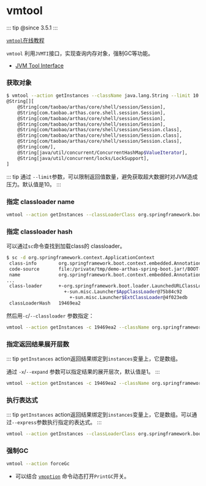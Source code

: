 vmtool
===

::: tip
@since 3.5.1
:::

[`vmtool`在线教程](https://arthas.aliyun.com/doc/arthas-tutorials.html?language=cn&id=command-vmtool)

`vmtool` 利用`JVMTI`接口，实现查询内存对象，强制GC等功能。

* [JVM Tool Interface](https://docs.oracle.com/javase/8/docs/platform/jvmti/jvmti.html)

### 获取对象

```bash
$ vmtool --action getInstances --className java.lang.String --limit 10
@String[][
    @String[com/taobao/arthas/core/shell/session/Session],
    @String[com.taobao.arthas.core.shell.session.Session],
    @String[com/taobao/arthas/core/shell/session/Session],
    @String[com/taobao/arthas/core/shell/session/Session],
    @String[com/taobao/arthas/core/shell/session/Session.class],
    @String[com/taobao/arthas/core/shell/session/Session.class],
    @String[com/taobao/arthas/core/shell/session/Session.class],
    @String[com/],
    @String[java/util/concurrent/ConcurrentHashMap$ValueIterator],
    @String[java/util/concurrent/locks/LockSupport],
]
```

::: tip
通过 `--limit`参数，可以限制返回值数量，避免获取超大数据时对JVM造成压力。默认值是10。
:::

### 指定 classloader name

```bash
vmtool --action getInstances --classLoaderClass org.springframework.boot.loader.LaunchedURLClassLoader --className org.springframework.context.ApplicationContext
```


### 指定 classloader hash

可以通过`sc`命令查找到加载class的 classloader。

```bash
$ sc -d org.springframework.context.ApplicationContext
 class-info        org.springframework.boot.context.embedded.AnnotationConfigEmbeddedWebApplicationContext
 code-source       file:/private/tmp/demo-arthas-spring-boot.jar!/BOOT-INF/lib/spring-boot-1.5.13.RELEASE.jar!/
 name              org.springframework.boot.context.embedded.AnnotationConfigEmbeddedWebApplicationContext
...
 class-loader      +-org.springframework.boot.loader.LaunchedURLClassLoader@19469ea2
                     +-sun.misc.Launcher$AppClassLoader@75b84c92
                       +-sun.misc.Launcher$ExtClassLoader@4f023edb
 classLoaderHash   19469ea2
```

然后用`-c`/`--classloader` 参数指定：

```bash
vmtool --action getInstances -c 19469ea2 --className org.springframework.context.ApplicationContext
```

### 指定返回结果展开层数

::: tip
`getInstances` action返回结果绑定到`instances`变量上，它是数组。

通过 `-x`/`--expand` 参数可以指定结果的展开层次，默认值是1。
:::

```bash 
vmtool --action getInstances -c 19469ea2 --className org.springframework.context.ApplicationContext -x 2
```

### 执行表达式

::: tip
`getInstances` action返回结果绑定到`instances`变量上，它是数组。可以通过`--express`参数执行指定的表达式。
:::

```bash
vmtool --action getInstances --classLoaderClass org.springframework.boot.loader.LaunchedURLClassLoader --className org.springframework.context.ApplicationContext --express 'instances[0].getBeanDefinitionNames()'
```

### 强制GC

```bash
vmtool --action forceGc
```

* 可以结合 [`vmoption`](vmoption.md) 命令动态打开`PrintGC`开关。